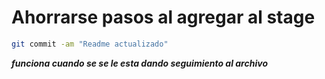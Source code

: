 # Ahorrarse pasos al agregar al stage
```bash
git commit -am "Readme actualizado"
```

***funciona cuando se se le esta dando seguimiento al archivo***

